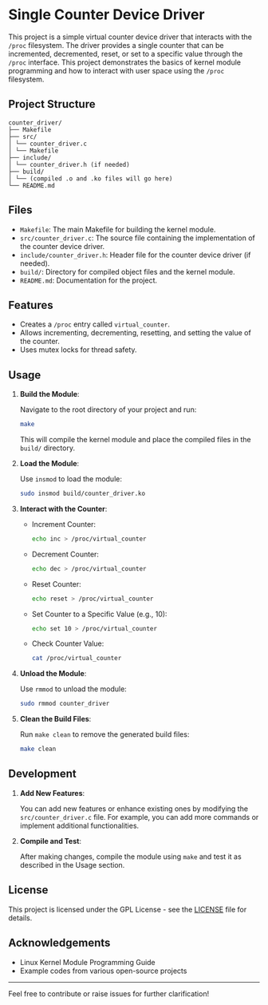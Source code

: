 # Single Counter Device Driver

This project is a simple virtual counter device driver that interacts with the `/proc` filesystem. The driver provides a single counter that can be incremented, decremented, reset, or set to a specific value through the `/proc` interface. This project demonstrates the basics of kernel module programming and how to interact with user space using the `/proc` filesystem.

## Project Structure

```
counter_driver/
├── Makefile 
├── src/
│ └── counter_driver.c 
│ └── Makefile
├── include/ 
│ └── counter_driver.h (if needed) 
├── build/ 
│ └── (compiled .o and .ko files will go here) 
└── README.md
```

## Files

- `Makefile`: The main Makefile for building the kernel module.
- `src/counter_driver.c`: The source file containing the implementation of the counter device driver.
- `include/counter_driver.h`: Header file for the counter device driver (if needed).
- `build/`: Directory for compiled object files and the kernel module.
- `README.md`: Documentation for the project.

## Features

- Creates a `/proc` entry called `virtual_counter`.
- Allows incrementing, decrementing, resetting, and setting the value of the counter.
- Uses mutex locks for thread safety.

## Usage

1. **Build the Module**:

    Navigate to the root directory of your project and run:

    ```sh
    make
    ```

    This will compile the kernel module and place the compiled files in the `build/` directory.

2. **Load the Module**:

    Use `insmod` to load the module:

    ```sh
    sudo insmod build/counter_driver.ko
    ```

3. **Interact with the Counter**:

    - Increment Counter:
        ```sh
        echo inc > /proc/virtual_counter
        ```

    - Decrement Counter:
        ```sh
        echo dec > /proc/virtual_counter
        ```

    - Reset Counter:
        ```sh
        echo reset > /proc/virtual_counter
        ```

    - Set Counter to a Specific Value (e.g., 10):
        ```sh
        echo set 10 > /proc/virtual_counter
        ```

    - Check Counter Value:
        ```sh
        cat /proc/virtual_counter
        ```

4. **Unload the Module**:

    Use `rmmod` to unload the module:

    ```sh
    sudo rmmod counter_driver
    ```

5. **Clean the Build Files**:

    Run `make clean` to remove the generated build files:

    ```sh
    make clean
    ```

## Development

1. **Add New Features**:

    You can add new features or enhance existing ones by modifying the `src/counter_driver.c` file. For example, you can add more commands or implement additional functionalities.

2. **Compile and Test**:

    After making changes, compile the module using `make` and test it as described in the Usage section.

## License

This project is licensed under the GPL License - see the [LICENSE](LICENSE) file for details.

## Acknowledgements

- Linux Kernel Module Programming Guide
- Example codes from various open-source projects

---

Feel free to contribute or raise issues for further clarification!
